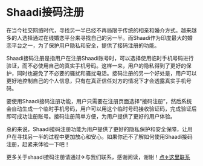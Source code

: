 # Shaadi接码注册

在当今社交网络时代，寻找另一半已经不再局限于传统的相亲和婚介方式。越来越多的人选择通过在线婚恋平台来寻找自己的另一半。而Shaadi作为印度最大的婚恋平台之一，为了保护用户隐私和安全，提供了接码注册的功能。

Shaadi接码注册是指用户在注册Shaadi账号时，可以选择使用临时手机号码进行验证，而不必使用自己的真实手机号码。这样一来，用户的隐私得到了更好的保护，同时也避免了不必要的骚扰和骚扰电话。接码注册的另一个好处是，用户可以更好地控制自己的个人信息，只有在真正信任对方的情况下才会透露真实手机号码。

要使用Shaadi接码注册功能，用户只需要在注册页面选择“接码注册”，然后系统会自动生成一个临时手机号码，用户可以用这个临时号码接收验证码，完成验证后即可成功注册账号。接码注册简单方便，为用户提供了更好的用户体验。

总的来说，Shaadi接码注册功能为用户提供了更好的隐私保护和安全保障，让用户在寻找另一半的过程中更加放心和安心。如果你还不了解如何使用Shaadi接码注册，赶紧来体验一下吧！

更多关于shaadi接码注册请通过✈与我们联系，感谢阅读，谢谢！[点✈这里联系](https://1.k02.cc)